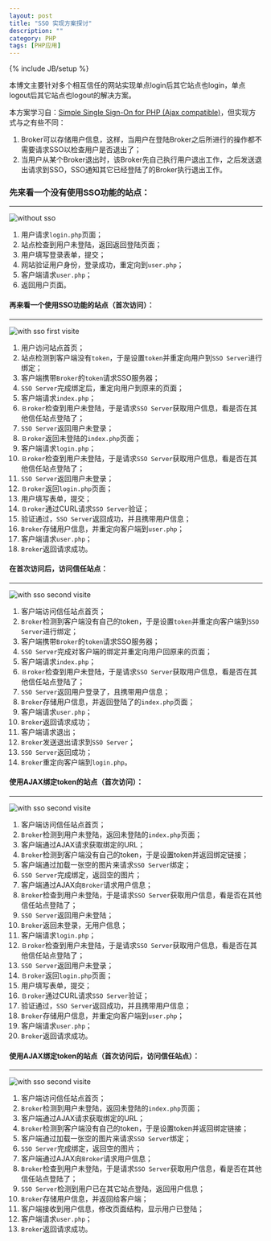 ```yaml
---
layout: post
title: "SSO 实现方案探讨"
description: ""
category: PHP
tags: [PHP应用]
---
```

{% include JB/setup %}

本博文主要针对多个相互信任的网站实现单点login后其它站点也login，单点logout后其它站点也logout的解决方案。

本方案学习自：[Simple Single Sign-On for PHP \(Ajax compatible\)](http://www.jasny.net/articles/simple-single-sign-on-for-php/)，但实现方式与之有些不同：


1. Broker可以存储用户信息，这样，当用户在登陆Broker之后所进行的操作都不需要请求SSO以检查用户是否退出了；
2. 当用户从某个Broker退出时，该Broker先自己执行用户退出工作，之后发送退出请求到SSO，SSO通知其它已经登陆了的Broker执行退出工作。

<!--more-->

### 先来看一个没有使用SSO功能的站点：
- - -
![without sso](/assets/img/201402140101.png)


1. 用户请求`login.php`页面；
2. 站点检查到用户未登陆，返回返回登陆页面；
3. 用户填写登录表单，提交；
4. 网站验证用户身份，登录成功，重定向到`user.php`；
5. 客户端请求`user.php`；
6. 返回用户页面。

#### 再来看一个使用SSO功能的站点（首次访问）：
- - -
![with sso first visite](/assets/img/201402140102.png)


1. 用户访问站点首页；
2. 站点检测到客户端没有`token`，于是设置`token`并重定向用户到`SSO Server`进行绑定；
3. 客户端携带`Broker`的`token`请求SSO服务器；
4. `SSO Server`完成绑定后，重定向用户到原来的页面；
5. 客户端请求`index.php`；
6. `Ｂroker`检查到用户未登陆，于是请求`SSO Server`获取用户信息，看是否在其他信任站点登陆了；
7. `SSO Server`返回用户未登录；
8. `Ｂroker`返回未登陆的`index.php`页面；
9. 客户端请求`login.php`；
10. `Ｂroker`检查到用户未登陆，于是请求`SSO Server`获取用户信息，看是否在其他信任站点登陆了；
11. `SSO Server`返回用户未登录；
12. `Ｂroker`返回`login.php`页面；
10. 用户填写表单，提交；
10. `Ｂroker`通过CURL请求`SSO Server`验证；
11. 验证通过，`SSO Server`返回成功，并且携带用户信息；
12. `Broker`存储用户信息，并重定向客户端到`user.php`；
13. 客户端请求`user.php`；
16. `Broker`返回请求成功。

#### 在首次访问后，访问信任站点：
- - -
![with sso second visite](/assets/img/201402140103.png)


1. 客户端访问信任站点首页；
2. `Broker`检测到客户端没有自己的token，于是设置`token`并重定向客户端到`SSO Server`进行绑定；
3. 客户端携带`Broker`的`token`请求SSO服务器；
3. `SSO Server`完成对客户端的绑定并重定向用户回原来的页面；
4. 客户端请求`index.php`；
5. `Ｂroker`检查到用户未登陆，于是请求`SSO Server`获取用户信息，看是否在其他信任站点登陆了；
6. `SSO Server`返回用户登录了，且携带用户信息；
5. `Broker`存储用户信息，并返回登陆了的`index.php`页面；
6. 客户端请求`user.php`；
7. `Broker`返回请求成功；
8. 客户端请求退出；
8. `Broker`发送退出请求到`SSO Server`；
9. `SSO Server`返回成功；
10. `Broker`重定向客户端到`login.php`。

#### 使用AJAX绑定token的站点（首次访问）：
- - -
![with sso second visite](/assets/img/201402140104.png)


1. 客户端访问信任站点首页；
2. `Broker`检测到用户未登陆，返回未登陆的`index.php`页面；
3. 客户端通过AJAX请求获取绑定的URL；
4. `Broker`检测到客户端没有自己的token，于是设置token并返回绑定链接；
5. 客户端通过加载一张空的图片来请求`SSO Server`绑定；
6. `SSO Server`完成绑定，返回空的图片；
7. 客户端通过AJAX向`Broker`请求用户信息；
8. `Broker`检查到用户未登陆，于是请求`SSO Server`获取用户信息，看是否在其他信任站点登陆了；
9. `SSO Server`返回用户未登陆；
10. `Broker`返回未登录，无用户信息；
11. 客户端请求`login.php`；
12. `Ｂroker`检查到用户未登陆，于是请求`SSO Server`获取用户信息，看是否在其他信任站点登陆了；
13. `SSO Server`返回用户未登录；
14. `Ｂroker`返回`login.php`页面；
15. 用户填写表单，提交；
16. `Ｂroker`通过CURL请求`SSO Server`验证；
17. 验证通过，`SSO Server`返回成功，并且携带用户信息；
18. `Broker`存储用户信息，并重定向客户端到`user.php`；
19. 客户端请求`user.php`；
20. `Broker`返回请求成功。

#### 使用AJAX绑定token的站点（首次访问后，访问信任站点）：
- - -
![with sso second visite](/assets/img/201402140105.png)


1. 客户端访问信任站点首页；
2. `Broker`检测到用户未登陆，返回未登陆的`index.php`页面；
3. 客户端通过AJAX请求获取绑定的URL；
4. `Broker`检测到客户端没有自己的token，于是设置token并返回绑定链接；
5. 客户端通过加载一张空的图片来请求`SSO Server`绑定；
6. `SSO Server`完成绑定，返回空的图片；
7. 客户端通过AJAX向`Broker`请求用户信息；
8. `Broker`检查到用户未登陆，于是请求`SSO Server`获取用户信息，看是否在其他信任站点登陆了；
9. `SSO Server`检测到用户已在其它站点登陆，返回用户信息；
10. `Broker`存储用户信息，并返回给客户端；
11. 客户端接收到用户信息，修改页面结构，显示用户已登陆；
12. 客户端请求`user.php`；
13. `Broker`返回请求成功。